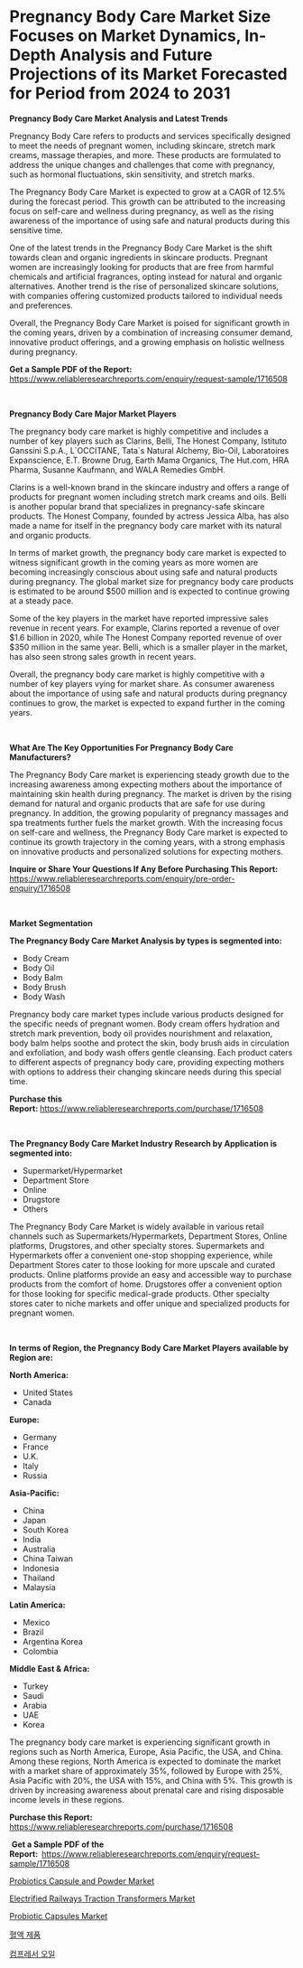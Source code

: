 <p><h1>Pregnancy Body Care Market Size Focuses on Market Dynamics, In-Depth Analysis and Future Projections of its Market Forecasted for Period from 2024 to 2031</h1></p><p><strong>Pregnancy Body Care Market Analysis and Latest Trends</strong></p>
<p><p>Pregnancy Body Care refers to products and services specifically designed to meet the needs of pregnant women, including skincare, stretch mark creams, massage therapies, and more. These products are formulated to address the unique changes and challenges that come with pregnancy, such as hormonal fluctuations, skin sensitivity, and stretch marks.</p><p>The Pregnancy Body Care Market is expected to grow at a CAGR of 12.5% during the forecast period. This growth can be attributed to the increasing focus on self-care and wellness during pregnancy, as well as the rising awareness of the importance of using safe and natural products during this sensitive time. </p><p>One of the latest trends in the Pregnancy Body Care Market is the shift towards clean and organic ingredients in skincare products. Pregnant women are increasingly looking for products that are free from harmful chemicals and artificial fragrances, opting instead for natural and organic alternatives. Another trend is the rise of personalized skincare solutions, with companies offering customized products tailored to individual needs and preferences.</p><p>Overall, the Pregnancy Body Care Market is poised for significant growth in the coming years, driven by a combination of increasing consumer demand, innovative product offerings, and a growing emphasis on holistic wellness during pregnancy.</p></p>
<p><strong>Get a Sample PDF of the Report:&nbsp;</strong> <a href="https://www.reliableresearchreports.com/enquiry/request-sample/1716508">https://www.reliableresearchreports.com/enquiry/request-sample/1716508</a></p>
<p>&nbsp;</p>
<p><strong>Pregnancy Body Care Major Market Players</strong></p>
<p><p>The pregnancy body care market is highly competitive and includes a number of key players such as Clarins, Belli, The Honest Company, Istituto Ganssini S.p.A., L`OCCITANE, Tata`s Natural Alchemy, Bio-Oil, Laboratoires Expanscience, E.T. Browne Drug, Earth Mama Organics, The Hut.com, HRA Pharma, Susanne Kaufmann, and WALA Remedies GmbH.</p><p>Clarins is a well-known brand in the skincare industry and offers a range of products for pregnant women including stretch mark creams and oils. Belli is another popular brand that specializes in pregnancy-safe skincare products. The Honest Company, founded by actress Jessica Alba, has also made a name for itself in the pregnancy body care market with its natural and organic products.</p><p>In terms of market growth, the pregnancy body care market is expected to witness significant growth in the coming years as more women are becoming increasingly conscious about using safe and natural products during pregnancy. The global market size for pregnancy body care products is estimated to be around $500 million and is expected to continue growing at a steady pace.</p><p>Some of the key players in the market have reported impressive sales revenue in recent years. For example, Clarins reported a revenue of over $1.6 billion in 2020, while The Honest Company reported revenue of over $350 million in the same year. Belli, which is a smaller player in the market, has also seen strong sales growth in recent years.</p><p>Overall, the pregnancy body care market is highly competitive with a number of key players vying for market share. As consumer awareness about the importance of using safe and natural products during pregnancy continues to grow, the market is expected to expand further in the coming years.</p></p>
<p>&nbsp;</p>
<p><strong>What Are The Key Opportunities For Pregnancy Body Care Manufacturers?</strong></p>
<p><p>The Pregnancy Body Care market is experiencing steady growth due to the increasing awareness among expecting mothers about the importance of maintaining skin health during pregnancy. The market is driven by the rising demand for natural and organic products that are safe for use during pregnancy. In addition, the growing popularity of pregnancy massages and spa treatments further fuels the market growth. With the increasing focus on self-care and wellness, the Pregnancy Body Care market is expected to continue its growth trajectory in the coming years, with a strong emphasis on innovative products and personalized solutions for expecting mothers.</p></p>
<p><strong>Inquire or Share Your Questions If Any Before Purchasing This Report:</strong> <a href="https://www.reliableresearchreports.com/enquiry/pre-order-enquiry/1716508">https://www.reliableresearchreports.com/enquiry/pre-order-enquiry/1716508</a></p>
<p>&nbsp;</p>
<p><strong>Market Segmentation</strong></p>
<p><strong>The Pregnancy Body Care Market Analysis by types is segmented into:</strong></p>
<p><ul><li>Body Cream</li><li>Body Oil</li><li>Body Balm</li><li>Body Brush</li><li>Body Wash</li></ul></p>
<p><p>Pregnancy body care market types include various products designed for the specific needs of pregnant women. Body cream offers hydration and stretch mark prevention, body oil provides nourishment and relaxation, body balm helps soothe and protect the skin, body brush aids in circulation and exfoliation, and body wash offers gentle cleansing. Each product caters to different aspects of pregnancy body care, providing expecting mothers with options to address their changing skincare needs during this special time.</p></p>
<p><strong>Purchase this Report:&nbsp;</strong><a href="https://www.reliableresearchreports.com/purchase/1716508">https://www.reliableresearchreports.com/purchase/1716508</a></p>
<p>&nbsp;</p>
<p><strong>The Pregnancy Body Care Market Industry Research by Application is segmented into:</strong></p>
<p><ul><li>Supermarket/Hypermarket</li><li>Department Store</li><li>Online</li><li>Drugstore</li><li>Others</li></ul></p>
<p><p>The Pregnancy Body Care Market is widely available in various retail channels such as Supermarkets/Hypermarkets, Department Stores, Online platforms, Drugstores, and other specialty stores. Supermarkets and Hypermarkets offer a convenient one-stop shopping experience, while Department Stores cater to those looking for more upscale and curated products. Online platforms provide an easy and accessible way to purchase products from the comfort of home. Drugstores offer a convenient option for those looking for specific medical-grade products. Other specialty stores cater to niche markets and offer unique and specialized products for pregnant women.</p></p>
<p>&nbsp;</p>
<p><strong>In terms of Region, the Pregnancy Body Care Market Players available by Region are:</strong></p>
<p>
    <p> <strong> North America: </strong>
        <ul>
            <li>United States</li>
            <li>Canada</li>
        </ul>
        </p> 
    <p> <strong> Europe: </strong>
        <ul>
            <li>Germany</li>
            <li>France</li>
            <li>U.K.</li>
            <li>Italy</li>
            <li>Russia</li>
        </ul>
        </p> 
    <p> <strong> Asia-Pacific: </strong>
        <ul>
            <li>China</li>
            <li>Japan</li>
            <li>South Korea</li>
            <li>India</li>
            <li>Australia</li>
            <li>China Taiwan</li>
            <li>Indonesia</li>
            <li>Thailand</li>
            <li>Malaysia</li>
        </ul>
        </p> 
    <p> <strong> Latin America: </strong>
        <ul>
            <li>Mexico</li>
            <li>Brazil</li>
            <li>Argentina Korea</li>
            <li>Colombia</li>
        </ul>
        </p> 
    <p> <strong> Middle East & Africa: </strong>
        <ul>
            <li>Turkey</li>
            <li>Saudi</li>
            <li>Arabia</li>
            <li>UAE</li>
            <li>Korea</li>
        </ul>
    </p>
    </p>
<p><p>The pregnancy body care market is experiencing significant growth in regions such as North America, Europe, Asia Pacific, the USA, and China. Among these regions, North America is expected to dominate the market with a market share of approximately 35%, followed by Europe with 25%, Asia Pacific with 20%, the USA with 15%, and China with 5%. This growth is driven by increasing awareness about prenatal care and rising disposable income levels in these regions.</p></p>
<p><strong>Purchase this Report: </strong><a href="https://www.reliableresearchreports.com/purchase/1716508">https://www.reliableresearchreports.com/purchase/1716508</a></p>
<p>&nbsp;<strong>Get a Sample PDF of the Report:&nbsp;&nbsp;</strong><a href="https://www.reliableresearchreports.com/enquiry/request-sample/1716508">https://www.reliableresearchreports.com/enquiry/request-sample/1716508</a></p>
<p><strong></strong></p>
<p><p><a href="https://github.com/jj19131/Market-Research-Report-List-1/blob/main/probiotics-capsule-and-powder-market.md">Probiotics Capsule and Powder Market</a></p><p><a href="https://frill-swim-3cd.notion.site/Electrified-Railways-Traction-Transformers-Market-Offers-Provide-Insightful-Data-for-the-Time-Period-ae7b8c070f574ce29814732b9e656445">Electrified Railways Traction Transformers Market</a></p><p><a href="https://github.com/marloy8/Market-Research-Report-List-3/blob/main/probiotic-capsules-market.md">Probiotic Capsules Market</a></p><p><a href="https://medium.com/@sinjinluong3e0awx2m195k76/2024%EB%85%84%EB%B6%80%ED%84%B0-2031%EB%85%84%EA%B9%8C%EC%A7%80-%EC%98%88%EC%B8%A1%EB%90%9C-%ED%98%88%EC%95%A1-%EC%A0%9C%ED%92%88-%EC%8B%9C%EC%9E%A5-%EB%8F%99%ED%96%A5%EA%B3%BC-%EC%8B%9C%EC%9E%A5-%EB%B6%84%EC%84%9D-51080c429d9c">혈액 제품</a></p><p><a href="https://medium.com/@sinjinluong3e0awx2m195k76/%EC%95%95%EC%B6%95%EA%B8%B0-%EC%98%A4%EC%9D%BC-%EC%8B%9C%EC%9E%A5-%EC%A0%84%EB%A7%9D-%EC%82%B0%EC%97%85-%EA%B0%9C%EC%9A%94-%EB%B0%8F-%EC%98%88%EC%B8%A1-2024%EB%85%84-2031%EB%85%84-a356ecebb1a7">컴프레서 오일</a></p></p>